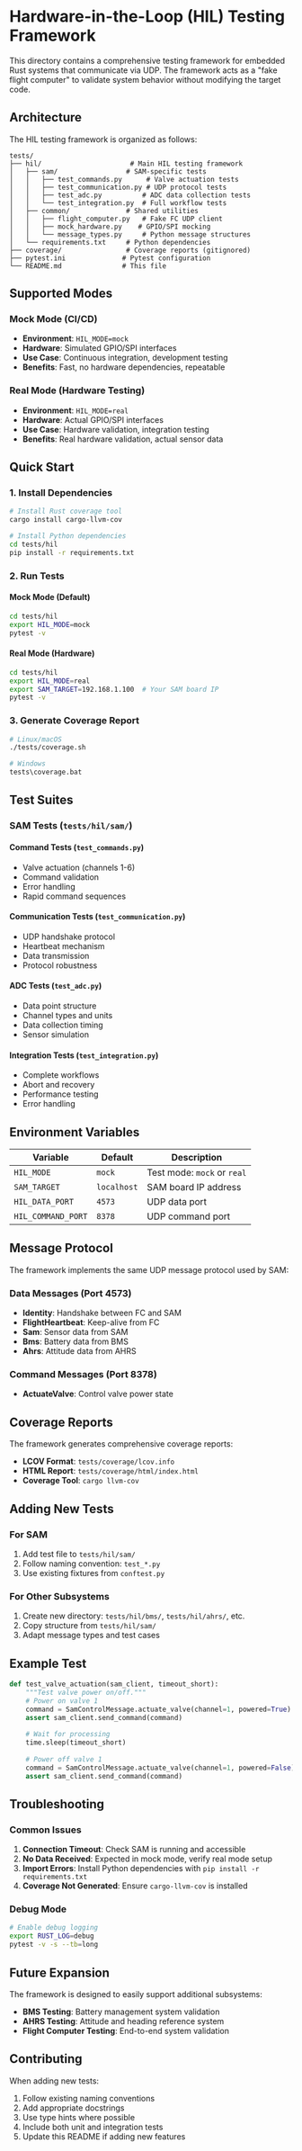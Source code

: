 # Hardware-in-the-Loop (HIL) Testing Framework

This directory contains a comprehensive testing framework for embedded Rust systems that communicate via UDP. The framework acts as a "fake flight computer" to validate system behavior without modifying the target code.

## Architecture

The HIL testing framework is organized as follows:

```
tests/
├── hil/                      # Main HIL testing framework
│   ├── sam/                 # SAM-specific tests
│   │   ├── test_commands.py      # Valve actuation tests
│   │   ├── test_communication.py # UDP protocol tests
│   │   ├── test_adc.py          # ADC data collection tests
│   │   └── test_integration.py  # Full workflow tests
│   ├── common/              # Shared utilities
│   │   ├── flight_computer.py   # Fake FC UDP client
│   │   ├── mock_hardware.py    # GPIO/SPI mocking
│   │   └── message_types.py     # Python message structures
│   └── requirements.txt     # Python dependencies
├── coverage/                # Coverage reports (gitignored)
├── pytest.ini              # Pytest configuration
└── README.md               # This file
```

## Supported Modes

### Mock Mode (CI/CD)
- **Environment**: `HIL_MODE=mock`
- **Hardware**: Simulated GPIO/SPI interfaces
- **Use Case**: Continuous integration, development testing
- **Benefits**: Fast, no hardware dependencies, repeatable

### Real Mode (Hardware Testing)
- **Environment**: `HIL_MODE=real`
- **Hardware**: Actual GPIO/SPI interfaces
- **Use Case**: Hardware validation, integration testing
- **Benefits**: Real hardware validation, actual sensor data

## Quick Start

### 1. Install Dependencies

```bash
# Install Rust coverage tool
cargo install cargo-llvm-cov

# Install Python dependencies
cd tests/hil
pip install -r requirements.txt
```

### 2. Run Tests

#### Mock Mode (Default)
```bash
cd tests/hil
export HIL_MODE=mock
pytest -v
```

#### Real Mode (Hardware)
```bash
cd tests/hil
export HIL_MODE=real
export SAM_TARGET=192.168.1.100  # Your SAM board IP
pytest -v
```

### 3. Generate Coverage Report

```bash
# Linux/macOS
./tests/coverage.sh

# Windows
tests\coverage.bat
```

## Test Suites

### SAM Tests (`tests/hil/sam/`)

#### Command Tests (`test_commands.py`)
- Valve actuation (channels 1-6)
- Command validation
- Error handling
- Rapid command sequences

#### Communication Tests (`test_communication.py`)
- UDP handshake protocol
- Heartbeat mechanism
- Data transmission
- Protocol robustness

#### ADC Tests (`test_adc.py`)
- Data point structure
- Channel types and units
- Data collection timing
- Sensor simulation

#### Integration Tests (`test_integration.py`)
- Complete workflows
- Abort and recovery
- Performance testing
- Error handling

## Environment Variables

| Variable | Default | Description |
|----------|---------|-------------|
| `HIL_MODE` | `mock` | Test mode: `mock` or `real` |
| `SAM_TARGET` | `localhost` | SAM board IP address |
| `HIL_DATA_PORT` | `4573` | UDP data port |
| `HIL_COMMAND_PORT` | `8378` | UDP command port |

## Message Protocol

The framework implements the same UDP message protocol used by SAM:

### Data Messages (Port 4573)
- **Identity**: Handshake between FC and SAM
- **FlightHeartbeat**: Keep-alive from FC
- **Sam**: Sensor data from SAM
- **Bms**: Battery data from BMS
- **Ahrs**: Attitude data from AHRS

### Command Messages (Port 8378)
- **ActuateValve**: Control valve power state

## Coverage Reports

The framework generates comprehensive coverage reports:

- **LCOV Format**: `tests/coverage/lcov.info`
- **HTML Report**: `tests/coverage/html/index.html`
- **Coverage Tool**: `cargo llvm-cov`

## Adding New Tests

### For SAM
1. Add test file to `tests/hil/sam/`
2. Follow naming convention: `test_*.py`
3. Use existing fixtures from `conftest.py`

### For Other Subsystems
1. Create new directory: `tests/hil/bms/`, `tests/hil/ahrs/`, etc.
2. Copy structure from `tests/hil/sam/`
3. Adapt message types and test cases

## Example Test

```python
def test_valve_actuation(sam_client, timeout_short):
    """Test valve power on/off."""
    # Power on valve 1
    command = SamControlMessage.actuate_valve(channel=1, powered=True)
    assert sam_client.send_command(command)
    
    # Wait for processing
    time.sleep(timeout_short)
    
    # Power off valve 1
    command = SamControlMessage.actuate_valve(channel=1, powered=False)
    assert sam_client.send_command(command)
```

## Troubleshooting

### Common Issues

1. **Connection Timeout**: Check SAM is running and accessible
2. **No Data Received**: Expected in mock mode, verify real mode setup
3. **Import Errors**: Install Python dependencies with `pip install -r requirements.txt`
4. **Coverage Not Generated**: Ensure `cargo-llvm-cov` is installed

### Debug Mode

```bash
# Enable debug logging
export RUST_LOG=debug
pytest -v -s --tb=long
```

## Future Expansion

The framework is designed to easily support additional subsystems:

- **BMS Testing**: Battery management system validation
- **AHRS Testing**: Attitude and heading reference system
- **Flight Computer Testing**: End-to-end system validation

## Contributing

When adding new tests:

1. Follow existing naming conventions
2. Add appropriate docstrings
3. Use type hints where possible
4. Include both unit and integration tests
5. Update this README if adding new features
